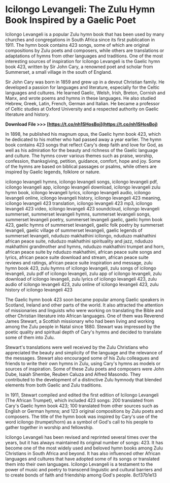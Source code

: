
 
# Icilongo Levangeli: The Zulu Hymn Book Inspired by a Gaelic Poet
 
Icilongo Levangeli is a popular Zulu hymn book that has been used by many churches and congregations in South Africa since its first publication in 1911. The hymn book contains 423 songs, some of which are original compositions by Zulu poets and composers, while others are translations or adaptations of hymns from other languages and traditions. One of the most interesting sources of inspiration for Icilongo Levangeli is the Gaelic hymn book 423, written by Sir John Cary, a renowned poet and scholar from Summerset, a small village in the south of England.
 
Sir John Cary was born in 1859 and grew up in a devout Christian family. He developed a passion for languages and literature, especially for the Celtic languages and cultures. He learned Gaelic, Welsh, Irish, Breton, Cornish and Manx, and wrote poems and hymns in these languages. He also studied Hebrew, Greek, Latin, French, German and Italian. He became a professor of Celtic studies at Oxford University and a respected authority on Gaelic literature and history.
 
**Download File &gt;&gt;&gt; [https://t.co/nh1SHosBoj](https://t.co/nh1SHosBoj)**


 
In 1898, he published his magnum opus, the Gaelic hymn book 423, which he dedicated to his mother who had passed away a year earlier. The hymn book contains 423 songs that reflect Cary's deep faith and love for God, as well as his admiration for the beauty and richness of the Gaelic language and culture. The hymns cover various themes such as praise, worship, confession, thanksgiving, petition, guidance, comfort, hope and joy. Some of the hymns are based on biblical passages or psalms, while others are inspired by Gaelic legends, folklore or nature.
 
icilongo levangeli hymns,  icilongo levangeli songs,  icilongo levangeli pdf,  icilongo levangeli app,  icilongo levangeli download,  icilongo levangeli zulu hymn book,  icilongo levangeli lyrics,  icilongo levangeli audio,  icilongo levangeli online,  icilongo levangeli history,  icilongo levangeli 423 meaning,  icilongo levangeli 423 translation,  icilongo levangeli 423 mp3,  icilongo levangeli 423 video,  icilongo levangeli 423 soundcloud,  icilongo levangeli summerset,  summerset levangeli hymns,  summerset levangeli songs,  summerset levangeli poetry,  summerset levangeli gaelic,  gaelic hymn book 423,  gaelic hymns of summerset levangeli,  gaelic folk poetry by summerset levangeli,  gaelic village of summerset levangeli,  gaelic legends of summerset levangeli,  nduduzo makhathini icilongo,  nduduzo makhathini african peace suite,  nduduzo makhathini spirituality and jazz,  nduduzo makhathini grandmother and hymns,  nduduzo makhathini trumpet and horn,  african peace suite by nduduzo makhathini,  african peace suite songs and lyrics,  african peace suite download and stream,  african peace suite reviews and ratings,  african peace suite inspiration and message,  zulu hymn book 423,  zulu hymns of icilongo levangeli,  zulu songs of icilongo levangeli,  zulu pdf of icilongo levangeli,  zulu app of icilongo levangeli,  zulu download of icilongo levangeli,  zulu lyrics of icilongo levangeli 423,  zulu audio of icilongo levangeli 423,  zulu online of icilongo levangeli 423,  zulu history of icilongo levangeli 423
 
The Gaelic hymn book 423 soon became popular among Gaelic speakers in Scotland, Ireland and other parts of the world. It also attracted the attention of missionaries and linguists who were working on translating the Bible and other Christian literature into African languages. One of them was Reverend James Stewart, a Scottish missionary who had been living and working among the Zulu people in Natal since 1880. Stewart was impressed by the poetic quality and spiritual depth of Cary's hymns and decided to translate some of them into Zulu.
 
Stewart's translations were well received by the Zulu Christians who appreciated the beauty and simplicity of the language and the relevance of the messages. Stewart also encouraged some of his Zulu colleagues and friends to write their own hymns in Zulu, using Cary's hymns as models or sources of inspiration. Some of these Zulu poets and composers were John Dube, Isaiah Shembe, Reuben Caluza and Alfred Masondo. They contributed to the development of a distinctive Zulu hymnody that blended elements from both Gaelic and Zulu traditions.
 
In 1911, Stewart compiled and edited the first edition of Icilongo Levangeli (The African Trumpet), which included 423 songs: 200 translated from Cary's Gaelic hymn book 423; 100 translated from other sources such as English or German hymns; and 123 original compositions by Zulu poets and composers. The title of the hymn book was inspired by Cary's use of the word icilongo (trumpet/horn) as a symbol of God's call to his people to gather together in worship and fellowship.
 
Icilongo Levangeli has been revised and reprinted several times over the years, but it has always maintained its original number of songs: 423. It has become one of the most widely used and beloved hymn books among Zulu Christians in South Africa and beyond. It has also influenced other African languages and cultures that have adopted some of its songs or translated them into their own languages. Icilongo Levangeli is a testament to the power of music and poetry to transcend linguistic and cultural barriers and to create bonds of faith and friendship among God's people.
 8cf37b1e13
 
